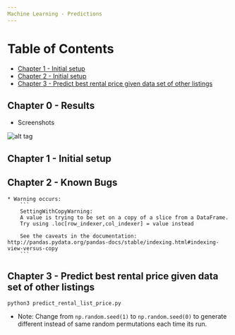 ```yaml
---
Machine Learning - Predictions
---
```


# Table of Contents
  * [Chapter 1 - Initial setup](#chapter-1)
  * [Chapter 2 - Initial setup](#chapter-2)
  * [Chapter 3 - Predict best rental price given data set of other listings](#chapter-3)

## Chapter 0 - Results

* Screenshots

![alt tag](https://raw.githubusercontent.com/ltfschoen/ML-Predictions/master/screenshots/screenshot.png)

## Chapter 1 - Initial setup <a id="chapter-1"></a>

## Chapter 2 - Known Bugs <a id="chapter-2"></a>

    * Warning occurs:
        ```
        SettingWithCopyWarning:
        A value is trying to be set on a copy of a slice from a DataFrame.
        Try using .loc[row_indexer,col_indexer] = value instead

        See the caveats in the documentation: http://pandas.pydata.org/pandas-docs/stable/indexing.html#indexing-view-versus-copy
        ```

## Chapter 3 - Predict best rental price given data set of other listings <a id="chapter-3"></a>

`python3 predict_rental_list_price.py`

* Note: Change from `np.random.seed(1)` to `np.random.seed(0)` to generate different instead of
same random permutations each time its run.